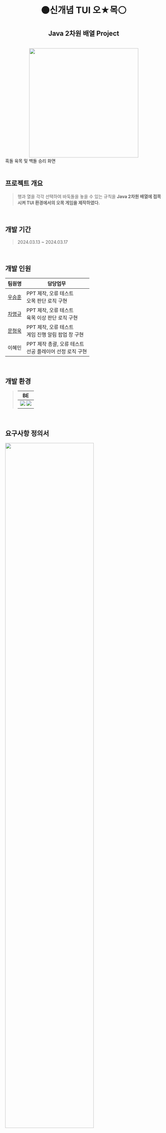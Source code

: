 <h1 align="center">⚫️신개념 TUI 오★목⚪️</h1>
<h2 align="center">Java 2차원 배열 Project</h2>

<br>

<div align="center">
	<!-- 프로그램 주요 화면 -->
  <img width="350" src="https://github.com/user-attachments/assets/e357b894-94e7-4644-9b2b-5ef8f5df0038"/>
  <div align="left">
    흑돌 육목 및 백돌 승리 화면
  </div>
</div>

<br>

## 프로젝트 개요

> 행과 열을 각각 선택하여 바둑돌을 놓을 수 있는 규칙을 **Java 2차원 배열에 접목시켜 TUI 환경에서의 오목 게임을 제작하였다.**

<br>

## 개발 기간

> 2024.03.13 ~ 2024.03.17

<br>

## 개발 인원

|팀원명|담당업무|
|:---:|---|
|[우승훈](https://github.com/bluewhale36)|PPT 제작, 오류 테스트<br>오목 판단 로직 구현|
|[차명규](https://github.com/ChaMyeongGyu97)|PPT 제작, 오류 테스트<br>육목 이상 판단 로직 구현|
|[문형욱](https://github.com/ssamjagod)|PPT 제작, 오류 테스트<br>게임 진행 알림 팝업 창 구현|
|이혜민|PPT 제작 총괄, 오류 테스트<br>선공 플레이어 선정 로직 구현|


<br>

## 개발 환경

> | BE |
> | :---: |
> | <img src="https://img.shields.io/badge/Eclipse-2C2255?style=flat&logo=eclipse&logoColor=white"/> <img src="https://img.shields.io/badge/Java-F80000?style=flat&logoColor=white"/> |

<br>

## 요구사항 정의서

<img width="75%" src="https://github.com/user-attachments/assets/3dce4a7a-032d-4169-acd8-290e9b2d0a6f">

<br>

## 주요 기능

### 승리 판단
- 하나의 돌을 가로, 세로, 대각선 중 하나에 일렬로 5개를 먼저 놓은 플레이어가 승리한다.
- 일렬로 6개 이상의 돌을 놓는 육목 이상일 경우 승리로 인정되지 않는다.

### 플레이어 돌 착수
- 오목판의 좌표를 입력하여 돌을 착수 할 수 있다.
- 중복된 곳이나, 잘못된 좌표를 입력 할 수 없다.

### 플레이어 공격 순서 선정
- Random Class를 활용하여 0 ~ 9 중 더 높은 수를 뽑은 사람이 흑돌(선공)이다.
